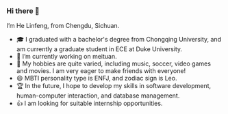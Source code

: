 ### Hi there 👋

I’m He Linfeng, from Chengdu, Sichuan. 
- 🎓 I graduated with a bachelor's degree from Chongqing University, and am currently a graduate student in ECE at Duke University.
- 🔭 I’m currently working on meituan.
- 🌱 My hobbies are quite varied, including music, soccer, video games and movies. I am very eager to make friends with everyone!
- 😄 MBTI personality type is ENFJ, and zodiac sign is Leo.
- 🏆 In the future, I hope to develop my skills in software development, human-computer interaction, and database management. 
- 👍 I am looking for suitable internship opportunities. 

<!--
**LinfengHe2001/LinfengHe2001** is a ✨ _special_ ✨ repository because its `README.md` (this file) appears on your GitHub profile.

Here are some ideas to get you started:

- 🔭 I’m currently working on ...
- 🌱 I’m currently learning ...
- 👯 I’m looking to collaborate on ...
- 🤔 I’m looking for help with ...
- 💬 Ask me about ...
- 📫 How to reach me: ...
- 😄 Pronouns: ...
- ⚡ Fun fact: ...
-->
